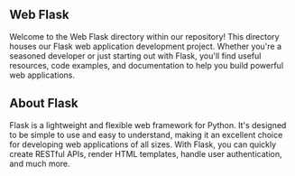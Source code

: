 ## Web Flask
Welcome to the Web Flask directory within our repository! This directory houses our Flask web application development project. Whether you're a seasoned developer or just starting out with Flask, you'll find useful resources, code examples, and documentation to help you build powerful web applications.

## About Flask
Flask is a lightweight and flexible web framework for Python. It's designed to be simple to use and easy to understand, making it an excellent choice for developing web applications of all sizes. With Flask, you can quickly create RESTful APIs, render HTML templates, handle user authentication, and much more.


